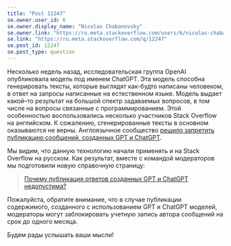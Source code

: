 ```yaml
---
title: "Post 12247"
se.owner.user_id: 6
se.owner.display_name: "Nicolas Chabanovsky"
se.owner.link: "https://ru.meta.stackoverflow.com/users/6/nicolas-chabanovsky"
se.link: "https://ru.meta.stackoverflow.com/q/12247"
se.post_id: 12247
se.post_type: question
---
```

<p>Несколько недель назад, исследовательская группа OpenAI опубликовала модель под именем ChatGPT. Эта модель способна генерировать тексты, которые выглядят как-будто написаны человеком, в ответ на запросы написанные на естественном языке. Модель выдает какой–то результат на большой спектр задаваемых вопросов, в том числе на вопросы связанные с программированием. Этой особенностью воспользовались несколько участников Stack Overflow на английском.  К сожалению, сгенерированные тексты в основном оказываются не верны. Англоязычное сообщество <a href="https://meta.stackoverflow.com/q/421831/564240">решило запретить публикацию сообщений, созданных GPT и ChatGPT</a>.</p>
<p>Мы видим, что данную технологию начали применять и на Stack Overflow на русском. Как результат, вместе с командой модераторов мы подготовили новую справочную страницу:</p>
<blockquote>
<p><a href="/help/gpt-policy">Почему публикация ответов созданных GPT и ChatGPT недопустима?</a></p>
</blockquote>
<p>Пожалуйста, обратите внимание, что в случае публикации содержимого, созданного с использованием GPT и ChatGPT моделей, модераторы могут заблокировать учетную запись автора сообщений на срок до одного месяца.</p>
<p>Будем рады услышать ваши мысли!</p>
